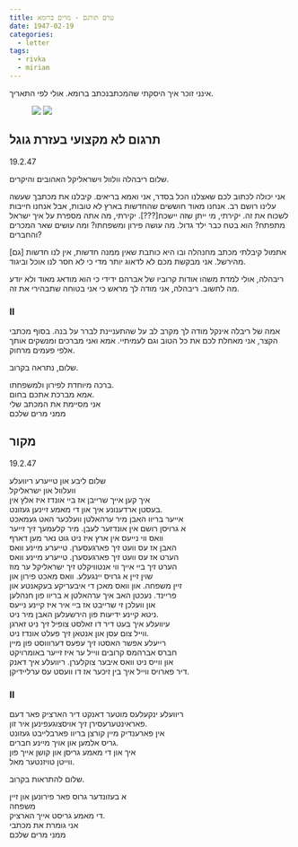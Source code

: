 ```yaml
---
title: טרם תורגם - מרים ברומא
date: 1947-02-19
categories:
  - letter
tags:
  - rivka
  - miriam
---
```


אינני זוכר איך היסקתי שהמכתבנכתב ברומא. אולי לפי התאריך.

<figure class="half">
    <a  href="/pupko-papers/assets/images/1947-01-19-miriam-1.jpg">
    <img src="/pupko-papers/assets/images/1947-01-19-miriam-1.jpg"></a>
    <a  href="/pupko-papers/assets/images/1947-01-19-miriam-2.jpg">
    <img src="/pupko-papers/assets/images/1947-01-19-miriam-2.jpg"></a>
</figure>

## תרגום לא מקצועי בעזרת גוגל
19.2.47

שלום ריבהלה וולוול וישראליקל האהובים והיקרים.

אני יכולה לכתוב לכם שאצלנו הכל בסדר, אני ואמא בריאים.
קיבלנו את מכתבך שעשה עלינו רושם רב.
אנחנו מאוד חוששים שהחדשות בארץ לא טובות, אבל אנחנו חייבות לשכוח את זה.
יקירתי, מי ייתן שזה יישכח[???]. יקירתי, מה אתה מספרת על איך ישראל מתפתח? הוא בטח כבר ילד גדול.
מה עושה פירון ומשפחתו? ומה עושים שאר המכרים והחברים?

אתמול קיבלתי מכתב מחנהלה ובו היא כותבת שאין ממנה חדשות, אין לנו חדשות [גם] מהירשל.
אני מבקשת מכם לא לדאוג יותר מדי כי לא חסר לנו אוכל וביגוד.

ריבהלה, אולי למדת משהו אודות קרוביו של אברהם ידידי כי הוא מודאג מאוד ולא יודע מה לחשוב. ריבהלה, אני מודה לך מראש כי אני בטוחה שתבהירי את זה.
### II
אמה של ריבלה אינקל מודה לך מקרב לב על שהתעניינת לברר על בנה.
בסוף מכתבי הקצר, אני מאחלת לכם את כל הטוב וגם לעמיתיי.
אמא ואני מברכים ומנשקים אותך אלפי פעמים מרחוק.

שלום, נתראה בקרוב.

ברכה מיוחדת לפירון ולמשפחתו.  
אמא מברכת אתכם בחום.  
אני מסיימת את המכתב שלי  
ממני מרים שלכם  

## מקור
19.2.47

שלום ליבע און טייערע ריוועלע  
וועלוול און ישראליקל  
איך קען אייך שרייבן אז ביי אונדז איז אלץ אין  
בעסטן ארדענונע איך און די מאמע זיינען געזונט.  
אייער בריוו האבן מיר ערהאלטן וועלכער האט געמאכט  
א גרויסן רושם אין אונדזער לעבן. מיר קלעמעך זיך זייער  
וואס ווי נייעס אין ארץ איז ניט גוט נאר מען דארף  
האבן אז עס וועט זיך פארגעסערן. טייערע מיינע וואס  
הערט אז עס וועט זיך פארגעסערן. טייערע מיינע וואס  
הערט זיך ביי אייך ווי אנטוויקלט  זיך ישראליקל ער מוז  
שוין זיין א גרויס יינגעלע. וואס מאכט פירון און  
זיין משפחה. און וואס מאכן די איבעריקע בעקאנטע און  
פריינד. נעכטן האב איך ערהאלטן א בריוו פון חנהלען  
און וועלכן זי שרייבט אז ביי איר איז קיינע נייעס  
ניטא קיינע ידיעות פון הירשעלען  האבן מיר ניט.  
עיוועלע איך בעט דיר דו זאלסט צופיל זיך ניט זארגן  
ווייל צום עסן און אנטאן זיך פעלט אונדז ניט.  
רייעלע אפשר האסטו זיך עפעס דערוווסט פון מיין  
חברס אברהמס קרובים ווייל ער איז זייער באומרויקט  
און ווייס ניט וואס איבער צוקלערן. ריוועלע איך דאנק  
דיר פארויס ווייל איך בין זיכער אז דו וועסט עס ערליידיקן.  

### II

ריוועלע ינקעלעס מוטער דאנקט דיר הארציק פאר דעם  
פאראינטערעסירן זיך אויסצוגעפינען איר זון.  
אין פארענדיק מיין קורצן בריוו פארבלייבט געזונט  
גריס אלמען און אויך מיינע חברים.  
איך און די מאמע גריסן און קושן אייך פון  
ווייטן טויזנטער מאל.  

שלום להתראות בקרוב.

א בעזונדער גרוס פאר פירונען און זיין  
משפחה  
די מאמע גריסט אייך הארציק.  
אני גומרת את מכתבי  
ממני מרים שלכם  
